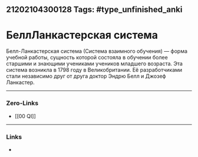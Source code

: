 21202104300128
Tags: #type_unfinished_anki 
---
# БеллЛанкастерская система

Белл-Ланкастерская система (Система взаимного обучения) — форма учебной работы, сущность которой состояла в обучении более старшими и знающими учениками учеников младшего возраста. Эта система возникла в 1798 году в Великобритании. Её разработчиками стали независимо друг от друга доктор Эндрю Белл и Джозеф Ланкастер.

---
### Zero-Links
- [[00 QI]]
---
### Links
-